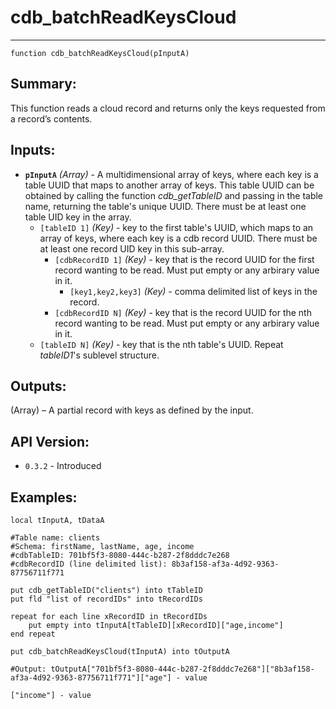 # cdb_batchReadKeysCloud
---
```
function cdb_batchReadKeysCloud(pInputA)
```
## Summary:
This function reads a cloud record and returns only the keys requested from a record’s contents.

## Inputs:
* **`pInputA`** *(Array)* - A multidimensional array of keys, where each key is a table UUID that maps to another array of keys. This table UUID can be obtained by calling the function *cdb_getTableID* and passing in the table name, returning the table's unique UUID. There must be at least one table UID key in the array.
    * `[tableID 1]` *(Key)* - key to the first table's UUID, which maps to an array of keys, where each key is a cdb record UUID. There must be at least one record UID key in this sub-array.
    	* `[cdbRecordID 1]` *(Key)* - key that is the record UUID for the first record wanting to be read. Must put empty or any arbirary value in it.
    		* `[key1,key2,key3]` *(Key)* - comma delimited list of keys in the record.
    	* `[cdbRecordID N]` *(Key)* - key that is the record UUID for the nth record wanting to be read. Must put empty or any arbirary value in it.
    * `[tableID N]` *(Key)* - key that is the nth table's UUID. Repeat *tableID1*'s sublevel structure.


## Outputs:
(Array) – A partial record with keys as defined by the input. 

## API Version:
* `0.3.2` - Introduced

## Examples:
```
local tInputA, tDataA

#Table name: clients
#Schema: firstName, lastName, age, income
#cdbTableID: 701bf5f3-8080-444c-b287-2f8dddc7e268
#cdbRecordID (line delimited list): 8b3af158-af3a-4d92-9363-87756711f771

put cdb_getTableID("clients") into tTableID
put fld "list of recordIDs" into tRecordIDs

repeat for each line xRecordID in tRecordIDs
	put empty into tInputA[tTableID][xRecordID]["age,income"]
end repeat
     
put cdb_batchReadKeysCloud(tInputA) into tOutputA

#Output: tOutputA["701bf5f3-8080-444c-b287-2f8dddc7e268"]["8b3af158-af3a-4d92-9363-87756711f771"]["age"] - value
												                                              ["income"] - value
							  
```
